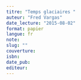 ```yaml
---
titre: "Temps glaciaires "
auteur: "Fred Vargas"
date_lecture: "2015-08-02"
format: papier
langue: fr
note:
slug: ""
couverture: 
isbn: 
date_pub: 
editeur: 
---
```

